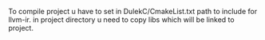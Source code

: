 To compile project u have to set in DulekC/CmakeList.txt path to include for llvm-ir. 
in project directory u need to copy libs which will be linked to project.
